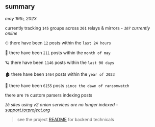 
## summary
_may 19th, 2023_

currently tracking `145` groups across `261` relays & mirrors - _`107` currently online_

⏲ there have been `12` posts within the `last 24 hours`

🦈 there have been `211` posts within the `month of may`

🪐 there have been `1146` posts within the `last 90 days`

🏚 there have been `1464` posts within the `year of 2023`

🦕 there have been `6155` posts `since the dawn of ransomwatch`

there are `76` custom parsers indexing posts

_`20` sites using v2 onion services are no longer indexed - [support.torproject.org](https://support.torproject.org/onionservices/v2-deprecation/)_

> see the project [README](https://github.com/joshhighet/ransomwatch#ransomwatch--) for backend technicals
